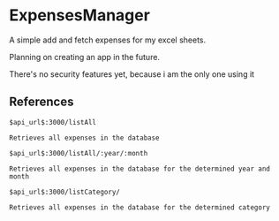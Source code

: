# ExpensesManager

A simple add and fetch expenses for my excel sheets.

Planning on creating an app in the future.

There's no security features yet, because i am the only one using it

## References

`$api_url$:3000/listAll`
```
Retrieves all expenses in the database

```

`$api_url$:3000/listAll/:year/:month`
```
Retrieves all expenses in the database for the determined year and month

```

`$api_url$:3000/listCategory/`
```
Retrieves all expenses in the database for the determined category

```
